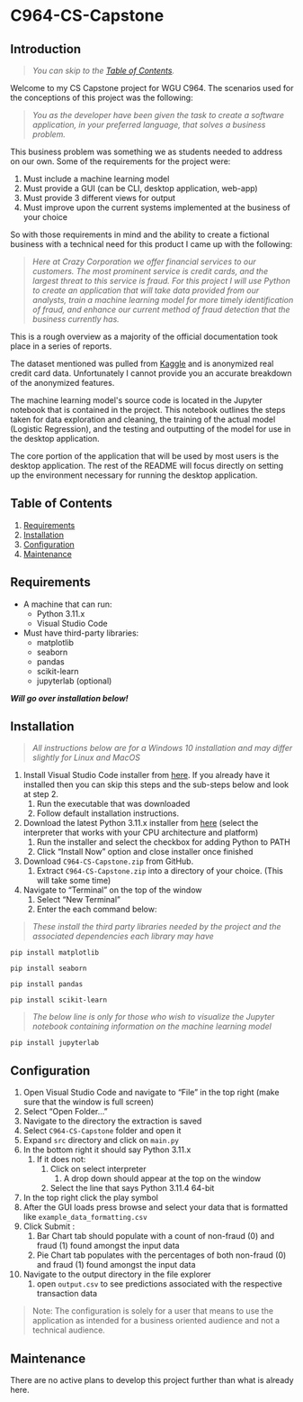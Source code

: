 # C964-CS-Capstone

## Introduction

> *You can skip to the [Table of Contents](#table-of-contents).*

Welcome to my CS Capstone project for WGU C964. The scenarios used for the conceptions of this project was the following:

>*You as the developer have been given the task to create a software application, in your preferred language, that solves a business problem.*

This business problem was something we as students needed to address on our own. Some of the requirements for the project were:

1. Must include a machine learning model
2. Must provide a GUI (can be CLI, desktop application, web-app)
3. Must provide 3 different views for output
4. Must improve upon the current systems implemented at the business of your choice

So with those requirements in mind and the ability to create a fictional business with a technical need for this product I came up with the following:

>*Here at Crazy Corporation we offer financial services to our customers. The most prominent service is credit cards, and the largest threat to this service is fraud. For this project I will use Python to create an application that will take data provided from our analysts, train a machine learning model for more timely identification of  fraud, and enhance our current method of fraud detection that the business currently has.*

This is a rough overview as a majority of the official documentation took place in a series of reports.

The dataset mentioned was pulled from [Kaggle](https://www.kaggle.com/datasets/mlg-ulb/creditcardfraud) and is anonymized real credit card data. Unfortunately I cannot provide you an accurate breakdown of the anonymized features.

The machine learning model's source code is located in the Jupyter notebook that is contained in the project. This notebook outlines the steps taken for data exploration and cleaning, the training of the actual model (Logistic Regression), and the testing and outputting of the model for use in the desktop application.

The core portion of the application that will be used by most users is the desktop application. The rest of the README will focus directly on setting up the environment necessary for running the desktop application.
## Table of Contents

1) [Requirements](#requirements)
2) [Installation](#installation)
3) [Configuration](#configuration)
4) [Maintenance](#maintenance)
## Requirements

- A machine that can run: 
	- Python 3.11.x
	- Visual Studio Code
- Must have third-party libraries:
	- matplotlib
	- seaborn
	- pandas
	- scikit-learn
	- jupyterlab (optional)

***Will go over installation below!***
## Installation 

>*All instructions below are for a Windows 10 installation and may differ slightly for Linux and MacOS*

1) Install Visual Studio Code installer from [here](https://code.visualstudio.com/). If you already have it installed then you can skip this steps and the sub-steps below and look at step 2.
	1) Run the executable that was downloaded
	2) Follow default installation instructions. 
2) Download the latest Python 3.11.x installer from [here](https://www.python.org/downloads/) (select the interpreter that works with your CPU architecture and platform)
	1) Run the installer and select the checkbox for adding Python to PATH 
	2) Click “Install Now” option and close installer once finished 
3) Download `C964-CS-Capstone.zip` from GitHub. 
	1) Extract `C964-CS-Capstone.zip` into a directory of your choice. (This will take some time)
4) Navigate to “Terminal” on the top of the window 
	1) Select “New Terminal” 
	2) Enter the each command below: 

>*These install the third party libraries needed by the project and the associated dependencies each library may have*

```
pip install matplotlib
``` 

 ```
pip install seaborn
``` 

```
pip install pandas
```

```
pip install scikit-learn
```

> *The below line is only for those who wish to visualize the Jupyter notebook containing information on the machine learning model*

``` 
pip install jupyterlab
```

## Configuration

1) Open Visual Studio Code and navigate to “File” in the top right (make sure that the window is full screen) 
2) Select “Open Folder…” 
3) Navigate to the directory the extraction is saved 
4) Select `C964-CS-Capstone` folder and open it 
5) Expand `src` directory and click on `main.py`
6) In the bottom right it should say Python 3.11.x 
	1) If it does not:
		1) Click on select interpreter 
			1) A drop down should appear at the top on the window
		2) Select the line that says Python 3.11.4 64-bit 
7) In the top right click the play symbol  
8) After the GUI loads press browse and select your data that is formatted like `example_data_formatting.csv` 
9) Click Submit :
	1) Bar Chart tab should populate with a count of non-fraud (0) and fraud (1) found amongst the input data 
	2) Pie Chart tab populates with the percentages of both non-fraud (0) and fraud (1) found amongst the input data 
10) Navigate to the output directory in the file explorer
	1) open `output.csv` to see predictions associated with the respective transaction data

>Note: The configuration is solely for a user that means to use the application as intended for a business oriented audience and not a technical audience.
## Maintenance

There are no active plans to develop this project further than what is already here. 
